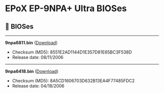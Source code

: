 # EPoX EP-9NPA+ Ultra BIOSes

## 💾 BIOSes

***
**9npa6811.bin** ([Download](6811%20(Latest)/9npa6811.bin))
* Checksum (MD5): 8551E2AD1144D1E357D81E65BC3F538D
* Release date: 08/11/2006
***
**9npa6418.bin** ([Download](6418/9npa6418.bin))
* Checksum (MD5): 8A5CD1606703D632B13EA4F77485FDC2
* Release date: 04/18/2006